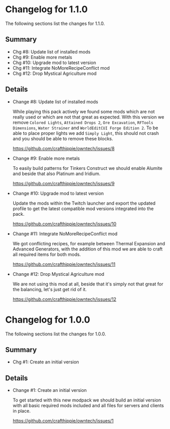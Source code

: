 # Changelog for 1.1.0

The following sections list the changes for 1.1.0.

## Summary

 * Chg #8: Update list of installed mods
 * Chg #9: Enable more metals
 * Chg #10: Upgrade mod to latest version
 * Chg #11: Integrate NoMoreRecipeConflict mod
 * Chg #12: Drop Mystical Agriculture mod

## Details

 * Change #8: Update list of installed mods

   While playing this pack actively we found some mods which are not really used or
   which are not that great as expected. With this version we remove `Colored
   Lights`, `Attained Drops 2`, `Ore Excavation`, `RFTools Dimensions`, `Water
   Strainer` and `WorldEditCUI Forge Edition 2`. To be able to place proper lights
   we add `Simply Light`, this should not crash and you should be able to remove
   these blocks.

   https://github.com/crafthippie/owntech/issues/8

 * Change #9: Enable more metals

   To easily build patterns for Tinkers Construct we should enable Alumite and
   beside that also Platinum and Iridium.

   https://github.com/crafthippie/owntech/issues/9

 * Change #10: Upgrade mod to latest version

   Update the mods within the Twitch launcher and export the updated profile to get
   the latest compatible mod versions integrated into the pack.

   https://github.com/crafthippie/owntech/issues/10

 * Change #11: Integrate NoMoreRecipeConflict mod

   We got conflicting recipes, for example between Thermal Expansion and Advanced
   Generators, with the addition of this mod we are able to craft all required
   items for both mods.

   https://github.com/crafthippie/owntech/issues/11

 * Change #12: Drop Mystical Agriculture mod

   We are not using this mod at all, beside that it's simply not that great for the
   balancing, let's just get rid of it.

   https://github.com/crafthippie/owntech/issues/12


# Changelog for 1.0.0

The following sections list the changes for 1.0.0.

## Summary

 * Chg #1: Create an initial version

## Details

 * Change #1: Create an initial version

   To get started with this new modpack we should build an initial version with all
   basic required mods included and all files for servers and clients in place.

   https://github.com/crafthippie/owntech/issues/1


